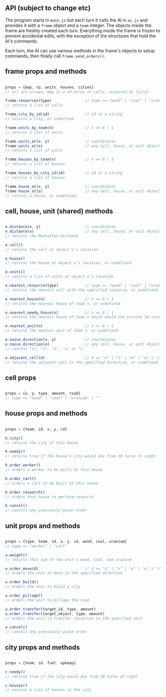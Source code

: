 ## API (subject to change etc)

The program starts in `main.js` but each turn it calls the AI in `ai.js` and provides it with a `frame` object and a `team` integer. The objects inside the frame are freshly created each turn. Everything inside the frame is frozen to prevent accidental edits, with the exception of the structures that hold the AI's commands.

Each turn, the AI can use various methods in the frame's objects to setup commands, then finally call `frame.send_orders()`.

## frame props and methods

```javascript

props = {map, rp, units, houses, cities}
// all are arrays; map is a 2d array of cells, accessed as [x][y]

frame.resources(type)               // type == "wood" | "coal" | "uranium"
// returns a list of cells

frame.city_by_id(id)                // id is a string
// returns a city, or undefined

frame.units_by_team(n)              // n == 0 | 1
// returns a list of units

frame.units_at(x, y)                // coordinates
frame.units_at(o)                   // any cell, house, or unit object
// returns a list of units

frame.houses_by_team(n)             // n == 0 | 1
// returns a list of houses

frame.houses_by_city_id(id)         // id is a string
// returns a list of houses

frame.house_at(x, y)                // coordinates
frame.house_at(o)                   // any cell, house, or unit object
// returns a house, or undefined

```

## cell, house, unit (shared) methods

```javascript

o.distance(x, y)                    // coordinates
o.distance(o)                       // any cell, house, or unit object
// returns the Manhattan distance

o.cell()
// returns the cell at object o's location

o.house()
// returns the house at object o's location, or undefined

o.units()
// returns a list of units at object o's location

o.nearest_resource(type)            // type == "wood" | "coal" | "uranium"
// returns the nearest cell with the specified resource, or undefined

o.nearest_house(n)                  // n == 0 | 1
// returns the nearest house of team n, or undefined

o.nearest_needy_house(n)            // n == 0 | 1
// returns the nearest house of team n which would not survive 10 turns of night, or undefined

o.nearest_unit(n)                   // n == 0 | 1
// returns the nearest unit of team n, or undefined

o.naive_direction(x, y)             // coordinates
o.naive_direction(o)                // any cell, house, or unit object
// returns "n", "s", "e", "w" or "c"

o.adjacent_cell(d)                  // d == "n" | "s" | "e" | "w" | "c"
// returns the adjacent cell in the specified direction, or undefined

```

## cell props

```javascript

props = {x, y, type, amount, road} 
// type == "wood" | "coal" | "uranium" | ""

```

## house props and methods

```javascript

props = {team, id, x, y, cd}

h.city()
// returns the city of this house

h.needy()
// returns true if the house's city would die from 10 turns of night

h.order_worker()
// orders a worker to be built at this house

h.order_cart()
// orders a cart to be built at this house

h.order_research()
// orders this house to perform research

h.cancel()
// cancels any previously-given order

```

## unit props and methods

```javascript

props = {type, team, id, x, y, cd, wood, coal, uranium}
// type == "worker" | "cart"

u.weight()
// returns this sum of the unit's wood, coal, and uranium

u.order_move(d)                     // d == "n" | "s" | "e" | "w" | "c"
// orders the unit to move in the specified direction

u.order_build()
// orders the unit to build a city

u.order_pillage()
// orders the unit to pillage the road

u.order_transfer(target_id, type, amount)
u.order_transfer(target_object, type, amount)
// orders the unit to transfer resources to the specified unit

u.cancel()
// cancels any previously-given order

```

## city props and methods

```javascript

props = {team, id, fuel, upkeep}

c.needy()
// returns true if the city would die from 10 turns of night

c.houses()
// returns a list of houses in the city

```

